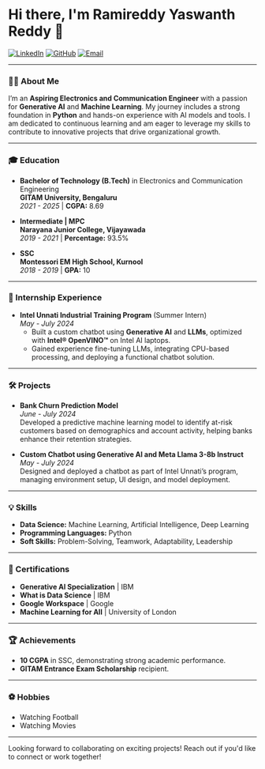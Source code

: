 # Hi there, I'm Ramireddy Yaswanth Reddy 👋

[![LinkedIn](https://img.shields.io/badge/LinkedIn-0077B5?style=flat-square&logo=linkedin&logoColor=white)](https://linkedin.com/in/yaswanthramireddy) 
[![GitHub](https://img.shields.io/badge/GitHub-181717?style=flat-square&logo=github&logoColor=white)](https://github.com/Yaswanthramireddy18) 
[![Email](https://img.shields.io/badge/Email-D14836?style=flat-square&logo=gmail&logoColor=white)](mailto:yaswanthramireddy18@gmail.com)

---

### 👨‍🎓 About Me
I’m an **Aspiring Electronics and Communication Engineer** with a passion for **Generative AI** and **Machine Learning**. My journey includes a strong foundation in **Python** and hands-on experience with AI models and tools. I am dedicated to continuous learning and am eager to leverage my skills to contribute to innovative projects that drive organizational growth.

---

### 🎓 Education
- **Bachelor of Technology (B.Tech)** in Electronics and Communication Engineering  
  **GITAM University, Bengaluru**  
  *2021 - 2025* | **CGPA:** 8.69

- **Intermediate | MPC**  
  **Narayana Junior College, Vijayawada**  
  *2019 - 2021* | **Percentage:** 93.5%

- **SSC**  
  **Montessori EM High School, Kurnool**  
  *2018 - 2019* | **GPA:** 10

---

### 💼 Internship Experience
- **Intel Unnati Industrial Training Program** (Summer Intern)  
  *May - July 2024*  
  - Built a custom chatbot using **Generative AI** and **LLMs**, optimized with **Intel® OpenVINO™** on Intel AI laptops.
  - Gained experience fine-tuning LLMs, integrating CPU-based processing, and deploying a functional chatbot solution.

---

### 🛠️ Projects
- **Bank Churn Prediction Model**  
  *June - July 2024*  
  Developed a predictive machine learning model to identify at-risk customers based on demographics and account activity, helping banks enhance their retention strategies.

- **Custom Chatbot using Generative AI and Meta Llama 3-8b Instruct**  
  *May - July 2024*  
  Designed and deployed a chatbot as part of Intel Unnati’s program, managing environment setup, UI design, and model deployment.

---

### 💡 Skills
- **Data Science:** Machine Learning, Artificial Intelligence, Deep Learning  
- **Programming Languages:** Python  
- **Soft Skills:** Problem-Solving, Teamwork, Adaptability, Leadership  

---

### 📜 Certifications
- **Generative AI Specialization** | IBM  
- **What is Data Science** | IBM  
- **Google Workspace** | Google  
- **Machine Learning for All** | University of London  

---

### 🏆 Achievements
- **10 CGPA** in SSC, demonstrating strong academic performance.
- **GITAM Entrance Exam Scholarship** recipient.

---

### ⚽ Hobbies
- Watching Football  
- Watching Movies  

---

Looking forward to collaborating on exciting projects! Reach out if you'd like to connect or work together!
